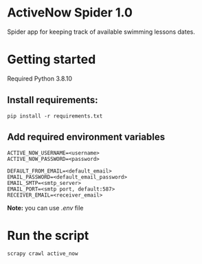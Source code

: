 # ActiveNow Spider 1.0

Spider app for keeping track of available swimming lessons dates.

# Getting started

Required Python 3.8.10

## Install requirements:

    pip install -r requirements.txt

## Add required environment variables

    ACTIVE_NOW_USERNAME=<username>
    ACTIVE_NOW_PASSWORD=<password>

    DEFAULT_FROM_EMAIL=<default_email>
    EMAIL_PASSWORD=<default_email_password>
    EMAIL_SMTP=<smtp_server>
    EMAIL_PORT=<smtp port, default:587>
    RECEIVER_EMAIL=<receiver_email>

**Note:** you can use _.env_ file

# Run the script

    scrapy crawl active_now
